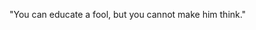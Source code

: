 "You can educate a fool, but you cannot make him think."

<!---
001hari/001hari is a ✨ special ✨ repository because its `README.md` (this file) appears on your GitHub profile.
You can click the Preview link to take a look at your changes.
--->
